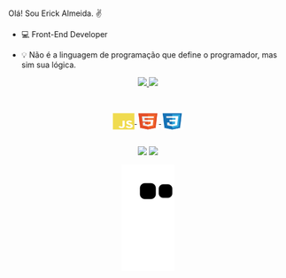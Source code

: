 Olá! Sou Erick Almeida. ✌️

- 💻 Front-End Developer
 
- 💡 Não é a linguagem de programação que define o programador, mas sim sua lógica.

<div align="center">
  <a href="https://github.com/DEVerickreal">
  <img height="180em" src="https://github-readme-stats.vercel.app/api?username=DEVerickreal&show_icons=true&theme=radical&include_all_commits=true&count_private=true"/>
  <img height="180em" src="https://github-readme-stats.vercel.app/api/top-langs/?username=DEVerickreal&layout=compact&langs_count=7&theme=radical"/>
    
   ##
 
<div style="display: inline_block"><br>
  <img align="center" alt="Rafa-Js" height="30" width="40" src="https://raw.githubusercontent.com/devicons/devicon/master/icons/javascript/javascript-plain.svg">
  <img align="center" alt="Rafa-HTML" height="30" width="40" src="https://raw.githubusercontent.com/devicons/devicon/master/icons/html5/html5-original.svg">
  <img align="center" alt="Rafa-CSS" height="30" width="40" src="https://raw.githubusercontent.com/devicons/devicon/master/icons/css3/css3-original.svg"
</div>
  
  ##
 
<div> 
  <a href="https://instagram.com/_erickalmeidareal" target="_blank"><img src="https://img.shields.io/badge/-Instagram-%23E4405F?style=for-the-badge&logo=instagram&logoColor=white" target="_blank"></a>
  <a href = "https://twitter.com/DEVerickreal"><img src="https://img.shields.io/badge/Twitter-1DA1F2?style=for-the-badge&logo=twitter&logoColor=white"></a>
 
![Snake animation](https://github.com/DEVerickreal/DEVerickreal/blob/output/github-contribution-grid-snake.svg)
 
</div>
